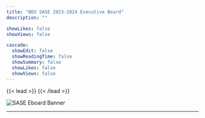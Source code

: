 ```yaml
---
title: "NEU SASE 2023-2024 Executive Board"
description: ""

showLikes: false
showViews: false

cascade:
  showEdit: false
  showReadingTime: false
  showSummary: false
  showLikes: false
  showViews: false
---
```


{{< lead >}}
{{< /lead >}}

![SASE Eboard Banner](/Banner.png)


---
